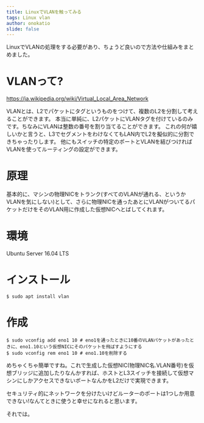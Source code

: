 ```yaml
---
title: LinuxでVLANを触ってみる
tags: Linux vlan
author: onokatio
slide: false
---
```

LinuxでVLANの処理をする必要があり、ちょうど良いので方法や仕組みをまとめました。

# VLANって?

https://ja.wikipedia.org/wiki/Virtual_Local_Area_Network

VLANとは、L2でパケットにタグというものをつけて、複数のL2を分割して考えることができます。
本当に単純に、L2パケットにVLANタグを付けているのみです。ちなみにVLANは整数の番号を割り当てることができます。
これの何が嬉しいかと言うと、L3でセグメントをわけなくてもLAN内でL2を擬似的に分割できちゃったりします。
他にもスイッチの特定のポートとVLANを結びつければVLANを使ってルーティングの設定ができます。

# 原理
基本的に、マシンの物理NICをトランク(すべてのVLANが通れる、というかVLANを気にしない)として、さらに物理NICを通ったあとにVLANがついてるパケットだけをそのVLAN用に作成した仮想NICへとばしてくれます。

# 環境
Ubuntu Server 16.04 LTS

# インストール

```shell-session:shell
$ sudo apt install vlan
```
# 作成

```shell-session:shell
$ sudo vconfig add eno1 10 # eno1を通ったときに10番のVLANパケットがあったときに、eno1.10という仮想NICにそのパケットを飛ばすようにする
$ sudo vconfig rem eno1 10 # eno1.10を削除する
```

めちゃくちゃ簡単ですね。これで生成した仮想NIC(物理NIC名.VLAN番号)を仮想ブリッジに追加したりなんかすれば、ホストとL3スイッチを接続して仮想マシンにしかアクセスできないポートなんかをL2だけで実現できます。

セキュリティ的にネットワークを分けたいけどルーターのポートは1つしか用意できない!なんてときに使うと幸せになれると思います。

それでは。

